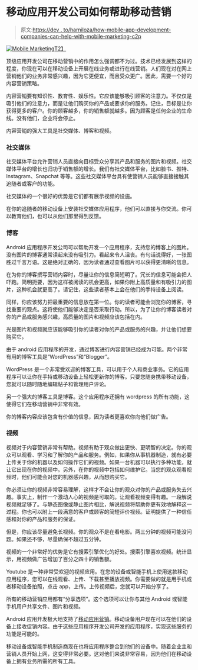 # 移动应用开发公司如何帮助移动营销

> 原文:[https://dev . to/harniloza/how-mobile-app-development-companies-can-help-with-mobile-marketing-c2p](https://dev.to/harniloza/how-mobile-app-development-companies-can-help-with-mobile-marketing-c2p)

[![Mobile Marketing](../Images/8d3bd62c1b91b73fc52f7958dbcc5cd6.png)T2】](https://res.cloudinary.com/practicaldev/image/fetch/s--U-UhiAjS--/c_limit%2Cf_auto%2Cfl_progressive%2Cq_auto%2Cw_880/https://smejoinup.com/wp-content/uploads/2016/10/stay-ahead.jpg)

顶级应用开发公司在移动营销中的作用怎么强调都不为过。技术已经发展到这样的程度，你现在可以在移动设备上开展在线业务或进行在线营销。人们现在对在网上营销他们的业务非常感兴趣，因为它更便宜，而且受众更广。因此，需要一个好的内容营销策略。

内容营销要有知识性、教育性、娱乐性。它应该能够吸引顾客的注意力。不仅仅是吸引他们的注意力，而是让他们购买你的产品或要求你的服务。记住，目标是让你获得更多的客户。你的顾客越多，你的销售额就越多。因为顾客是任何企业的生命线。没有他们，企业将会停止。

内容营销的强大工具是社交媒体、博客和视频。

### [](#social-media)社交媒体

社交媒体平台允许营销人员直接向目标受众分享其产品和服务的图片和视频。社交媒体平台的增长也归功于销售额的增长。我们有社交媒体平台，比如脸书、推特、Instagram、Snapchat 等等。这些社交媒体平台具有使营销人员能够直接接触其追随者或客户的功能。

社交媒体的一个很好的优势是它们都有展示视频的设施。

在你的追随者的移动设备上安装社交媒体应用程序，他们可以直接与你交流。你可以教育他们，也可以从他们那里得到反馈。

### [](#blogs)博客

Android 应用程序开发公司可以帮助开发一个应用程序，支持您的博客上的图片。没有图片的博客通常读起来没有吸引力。看起来令人沮丧。有句话说得好，一张图胜过千言万语。这是绝对正确的，因为读者通过查看图片可以获得更清晰的信息。

在为你的博客撰写营销内容时，尽量让你的信息简短明了。冗长的信息可能会把人吓跑。简明扼要，因为这样被阅读的机会更高，如果你附上高质量和有吸引力的图片，这种机会就更高了。请记住，这些读者基本上会在他们的手持设备上阅读。

同样，你应该努力把最重要的信息放在第一位。你的读者可能会浏览你的博客，寻找重要的观点。这将使他们能够决定是否采取行动。所以，为了让你的博客读者对你的产品或服务感兴趣，高质量的图片和视频应该包括在内。

光是图片和视频就应该能够吸引你的读者对你的产品或服务的兴趣，并让他们想要购买它。

由于 android 应用程序的开发，通过博客进行内容营销已经成为可能。两个非常有用的博客工具是“WordPress”和“Blogger”。

WordPress 是一个非常受欢迎的博客工具，可以用于个人和商业事务。它的应用程序可以让你在手持或移动设备上轻松更新你的博客。只要您随身携带移动设备，您就可以随时随地编辑帖子和管理用户评论。

另一个强大的博客工具是博客。这个应用程序还拥有 wordpress 的所有功能，这使得它们在移动营销中非常有效。

你的博客内容应该包含有价值的信息，因为读者更喜欢你向他们做广告。

### [](#videos)视频

视频对于内容营销非常有帮助。视频有助于观众做出更快、更明智的决定。你的观众可以观看、学习和了解你的产品和服务。例如，如果你从事机器制造，就有必要上传关于你的机器以及如何操作它们的视频。如果一台机器可以执行多种功能，就让它出现在你的视频中。另外，在你的视频中包括如何维护它。当您的观众观看视频时，他们可能会对您的机器感兴趣，从而想购买它。

你必须让你的视频非常容易理解，这样才不会让你的观众对你的产品或服务失去兴趣。事实上，制作一个激动人心的视频是可取的。让观看视频变得有趣。一段解说视频就足够了。与静态图像或静止图片相比，解说视频将帮助你更有效地解释这一过程。你也可以附上一段满意的客户或顾客的简短评价视频。证明提供了一种信任感和对你的产品和服务的保证。

但是，你应该尽量避免长视频。你的观众不是在看电影。两三分钟的视频可能没问题。如果还不够，尽量确保不超过五分钟。

视频的一个非常好的优势是它有搜索引擎优化的好处。搜索引擎喜欢视频。统计显示，用视频做广告增加了百分之四十的销售额。

Youtube 是一种非常受欢迎的视频应用。在您的设备或智能手机上使用这款移动应用程序，您可以在线观看、上传、下载甚至播放视频。你需要做的就是用手机或者移动设备拍照，点击 app，上传。上传视频后，您就可以开始分享了。

所有的移动营销应用都有“分享选项”。这个选项可以让你与其他 Android 或智能手机用户共享文件、图片和视频。

Android 应用开发极大地支持了[移动应用营销](http://customerthink.com/4-tips-to-achieve-success-with-mobile-app-marketing-strategy/)。移动设备用户现在可以在他们的设备上接收促销内容。由于这些应用程序开发公司开发的应用程序，实现这些服务的功能是可能的。

移动设备或智能手机制造商现在也将应用程序整合到他们的设备中。随着企业主和营销人员开始上网，这变得非常必要。这对他们来说非常容易，因为他们在移动设备上拥有业务所需的所有工具。